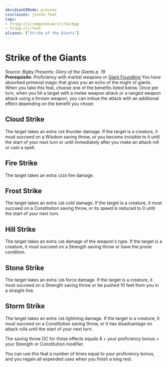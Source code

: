 ```yaml
---
obsidianUIMode: preview
cssclasses: json5e-feat
tags:
- ttrpg-cli/compendium/src/5e/bgg
- ttrpg-cli/feat
aliases: ["Strike of the Giants"]
---
```

# Strike of the Giants
*Source: Bigby Presents: Glory of the Giants p. 19*  
**Prerequisite**: Proficiency with martial weapons or [Giant Foundling](2-Mechanics/CLI/backgrounds/giant-foundling-bgg.md)
You have absorbed primeval magic that gives you an echo of the might of giants. When you take this feat, choose one of the benefits listed below. Once per turn, when you hit a target with a melee weapon attack or a ranged weapon attack using a thrown weapon, you can imbue the attack with an additional effect depending on the benefit you chose:

## Cloud Strike

The target takes an extra `1d4` thunder damage. If the target is a creature, it must succeed on a Wisdom saving throw, or you become invisible to it until the start of your next turn or until immediately after you make an attack roll or cast a spell.

## Fire Strike

The target takes an extra `1d10` fire damage.

## Frost Strike

The target takes an extra `1d6` cold damage. If the target is a creature, it must succeed on a Constitution saving throw, or its speed is reduced to 0 until the start of your next turn.

## Hill Strike

The target takes an extra `1d6` damage of the weapon's type. If the target is a creature, it must succeed on a Strength saving throw or have the prone condition.

## Stone Strike

The target takes an extra `1d6` force damage. If the target is a creature, it must succeed on a Strength saving throw or be pushed 10 feet from you in a straight line.

## Storm Strike

The target takes an extra `1d6` lightning damage. If the target is a creature, it must succeed on a Constitution saving throw, or it has disadvantage on attack rolls until the start of your next turn.

The saving throw DC for these effects equals 8 + your proficiency bonus + your Strength or Constitution modifier.

You can use this feat a number of times equal to your proficiency bonus, and you regain all expended uses when you finish a long rest.